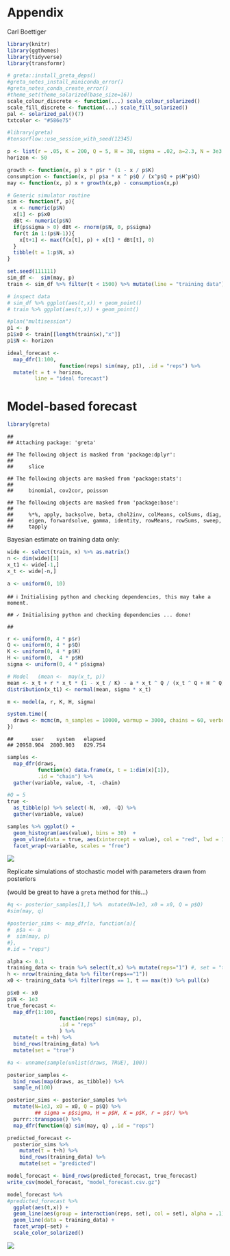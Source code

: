 Appendix
================
Carl Boettiger

``` r
library(knitr)
library(ggthemes)
library(tidyverse)
library(transformr)

# greta::install_greta_deps()
#greta_notes_install_miniconda_error()
#greta_notes_conda_create_error()
#theme_set(theme_solarized(base_size=16))
scale_colour_discrete <- function(...) scale_colour_solarized()
scale_fill_discrete <- function(...) scale_fill_solarized()
pal <- solarized_pal()(7)
txtcolor <- "#586e75"

#library(greta)
#tensorflow::use_session_with_seed(12345)
```

``` r
p <- list(r = .05, K = 200, Q = 5, H = 38, sigma = .02, a=2.3, N = 3e3, x0 = 20)
horizon <- 50
```

``` r
growth <- function(x, p) x * p$r * (1 - x / p$K)
consumption <- function(x, p) p$a * x ^ p$Q / (x^p$Q + p$H^p$Q)
may <- function(x, p) x + growth(x,p) - consumption(x,p)
```

``` r
# Generic simulator routine
sim <- function(f, p){
  x <- numeric(p$N)
  x[1] <- p$x0
  dBt <- numeric(p$N)
  if(p$sigma > 0) dBt <- rnorm(p$N, 0, p$sigma)
  for(t in 1:(p$N-1)){
    x[t+1] <- max(f(x[t], p) + x[t] * dBt[t], 0)
  }
  tibble(t = 1:p$N, x)
}
```

``` r
set.seed(111111)
sim_df <-  sim(may, p)
train <- sim_df %>% filter(t < 1500) %>% mutate(line = "training data")

# inspect data
# sim_df %>% ggplot(aes(t,x)) + geom_point()
# train %>% ggplot(aes(t,x)) + geom_point()
```

``` r
#plan("multisession")
p1 <- p
p1$x0 <- train[[length(train$x),"x"]]
p1$N <- horizon

ideal_forecast <- 
  map_dfr(1:100, 
                 function(reps) sim(may, p1), .id = "reps") %>% 
  mutate(t = t + horizon, 
         line = "ideal forecast")
```

# Model-based forecast

``` r
library(greta)
```

    ## 
    ## Attaching package: 'greta'

    ## The following object is masked from 'package:dplyr':
    ## 
    ##     slice

    ## The following objects are masked from 'package:stats':
    ## 
    ##     binomial, cov2cor, poisson

    ## The following objects are masked from 'package:base':
    ## 
    ##     %*%, apply, backsolve, beta, chol2inv, colMeans, colSums, diag,
    ##     eigen, forwardsolve, gamma, identity, rowMeans, rowSums, sweep,
    ##     tapply

Bayesian estimate on training data only:

``` r
wide <- select(train, x) %>% as.matrix() 
n <- dim(wide)[1]
x_t1 <- wide[-1,]
x_t <- wide[-n,] 
```

``` r
a <- uniform(0, 10)
```

    ## ℹ Initialising python and checking dependencies, this may take a moment.

    ## ✓ Initialising python and checking dependencies ... done!

    ## 

``` r
r <- uniform(0, 4 * p$r)
Q <- uniform(0, 4 * p$Q)
K <- uniform(0, 4 * p$K)
H <- uniform(0,  4 * p$H)
sigma <- uniform(0, 4 * p$sigma)

# Model   (mean <-  may(x_t, p))
mean <- x_t + r * x_t * (1 - x_t / K) - a * x_t ^ Q / (x_t ^ Q + H ^ Q)
distribution(x_t1) <- normal(mean, sigma * x_t)

m <- model(a, r, K, H, sigma)
```

``` r
system.time({
  draws <- mcmc(m, n_samples = 10000, warmup = 3000, chains = 60, verbose = FALSE)
})
```

    ##      user    system   elapsed 
    ## 20958.904  2800.903   829.754

``` r
samples <-  
  map_dfr(draws, 
          function(x) data.frame(x, t = 1:dim(x)[1]), 
          .id = "chain") %>% 
  gather(variable, value, -t, -chain)
```

``` r
#Q = 5
true <- 
  as_tibble(p) %>% select(-N, -x0, -Q) %>%
  gather(variable, value)
```

``` r
samples %>% ggplot() + 
  geom_histogram(aes(value), bins = 30)  +
  geom_vline(data = true, aes(xintercept = value), col = "red", lwd = 1) + 
  facet_wrap(~variable, scales = "free")
```

![](mcmc-saddlenode_files/figure-gfm/unnamed-chunk-12-1.png)<!-- -->

Replicate simulations of stochastic model with parameters drawn from
posteriors

(would be great to have a `greta` method for this…)

``` r
#q <- posterior_samples[1,] %>%  mutate(N=1e3, x0 = x0, Q = p$Q)
#sim(may, q)

#posterior_sims <- map_dfr(a, function(a){
#  p$a <- a
#  sim(may, p)
#},
#.id = "reps")
```

``` r
alpha <- 0.1
training_data <- train %>% select(t,x) %>% mutate(reps="1") #, set = "training")
h <- nrow(training_data %>% filter(reps=="1"))
x0 <- training_data %>% filter(reps == 1, t == max(t)) %>% pull(x)

p$x0 <- x0
p$N <- 1e3
true_forecast <- 
  map_dfr(1:100, 
                 function(reps) sim(may, p), 
                 .id = "reps"
                 ) %>% 
  mutate(t = t+h) %>% 
  bind_rows(training_data) %>% 
  mutate(set = "true")
```

``` r
#a <- unname(sample(unlist(draws, TRUE), 100))

posterior_samples <- 
  bind_rows(map(draws, as_tibble)) %>% 
  sample_n(100)

posterior_sims <- posterior_samples %>%
  mutate(N=1e3, x0 = x0, Q = p$Q) %>% 
         ## sigma = p$sigma, H = p$H, K = p$K, r = p$r) %>%
  purrr::transpose() %>%
  map_dfr(function(q) sim(may, q) ,.id = "reps")
```

``` r
predicted_forecast <- 
  posterior_sims %>% 
    mutate(t = t+h) %>%
    bind_rows(training_data) %>% 
    mutate(set = "predicted")
```

``` r
model_forecast <- bind_rows(predicted_forecast, true_forecast)
write_csv(model_forecast, "model_forecast.csv.gz")

model_forecast %>% 
#predicted_forecast %>%
  ggplot(aes(t,x)) +
  geom_line(aes(group = interaction(reps, set), col = set), alpha = .1) + 
  geom_line(data = training_data) + 
  facet_wrap(~set) + 
  scale_color_solarized()
```

![](mcmc-saddlenode_files/figure-gfm/unnamed-chunk-17-1.png)<!-- -->
